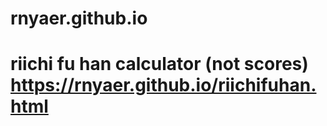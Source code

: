 # rnyaer.github.io
# riichi fu han calculator (not scores) https://rnyaer.github.io/riichifuhan.html

